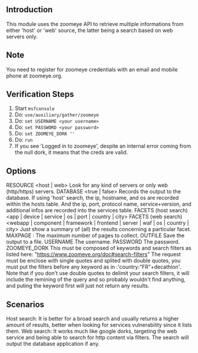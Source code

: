 ## Introduction
This module uses the zoomeye API to retrieve multiple informations from either 'host' or 'web' source, the latter being a search based on web servers only.

## Note
You need to register for zoomeye credentials with an email and mobile phone at zoomeye.org.

## Verification Steps

1. Start `msfconsole`
2. Do: `use/auxiliary/gather/zoomeye`
3. Do: `set USERNAME <your username>`
4. Do: `set PASSWORD <your password>`
5. Do: `set ZOOMEYE_DORK ''`
6. Do: `run`
7. If you see 'Logged in to zoomeye', despite an internal error coming from the null dork, it means that the creds are valid.

## Options
 RESOURCE <host | web>
  Look for any kind of servers or only web (http/https) servers.
 DATABASE <true | false>
  Records the output to the database.
  If using 'host' search, the ip, hostname, and os are recorded within the hosts table.
  And the ip, port, protocol name, service+version, and additional infos are recorded into the services table.
 FACETS (host search) <app | device | service | os | port | country | city>
 FACETS (web search) <webapp | component | framework | frontend | server | waf | os | country | city>
  Just show a summary of (all) the results concerning a particular facet.
 MAXPAGE <integer>:
  The maximum number of pages to collect.
 OUTFILE <path>
  Save the output to a file.
 USERNAME <your username>
  The username.
 PASSWORD <your password>
  The password.
 ZOOMEYE_DORK <zoomeye query>
  This must be composed of keywords and search filters as listed here: "https://www.zoomeye.org/doc#search-filters"
  The request must be enclose with single quotes and splited with double quotes, you must put the filters before any keyword as in :'country:"FR"+decathlon'.
  Note that if you don't use double quotes to delimit your search filters, it will include the remining of the query and so probably wouldn't find anything, and puting the keyword first will just not return any results.

## Scenarios
 Host search:
  It is better for a broad search and usually returns a higher amount of results, better when looking for services vulnerability since it lists them.
 Web search:
  It works much like google dorks, targeting the web service and being able to search for http content via filters. The search will output the database application if any.
